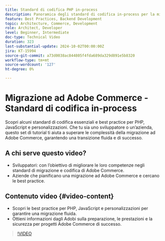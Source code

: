 ```yaml
---
title: Standard di codifica PHP in-process
description: Panoramica degli standard di codifica in-process per la migrazione Adobe Commerce, inclusi PHP, JavaScript e best practice per le personalizzazioni.
feature: Best Practices, Backend Development
topic: Architecture, Commerce, Development
role: Architect, Developer
level: Beginner, Intermediate
doc-type: Technical Video
duration: 323
last-substantial-update: 2024-10-02T00:00:00Z
jira: KT-15994
source-git-commit: a73d0038ac844805f4fda689da329d891e5b8320
workflow-type: tm+mt
source-wordcount: '127'
ht-degree: 0%

---
```



# Migrazione ad Adobe Commerce - Standard di codifica in-process

Scopri alcuni standard di codifica essenziali e best practice per PHP, JavaScript e personalizzazioni. Che tu sia uno sviluppatore o un’azienda, questo set di tutorial ti aiuta a superare le complessità della migrazione ad Adobe Commerce, garantendo una transizione fluida e di successo.

## A chi serve questo video?

* Sviluppatori: con l’obiettivo di migliorare le loro competenze negli standard di migrazione e codifica di Adobe Commerce.
* Aziende che pianificano una migrazione ad Adobe Commerce e cercano le best practice.

## Contenuto video {#video-content}

* Scopri le best practice per PHP, JavaScript e personalizzazioni per garantire una migrazione fluida.
* Ottieni informazioni dagli Adobi sulla preparazione, le prestazioni e la sicurezza per progetti Adobe Commerce di successo.

>[!VIDEO](https://video.tv.adobe.com/v/3434857?learn=on)
